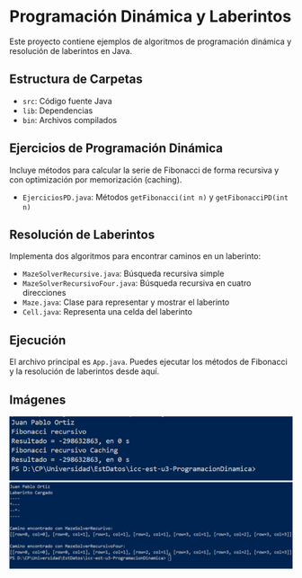 # Programación Dinámica y Laberintos

Este proyecto contiene ejemplos de algoritmos de programación dinámica y resolución de laberintos en Java.

## Estructura de Carpetas

- `src`: Código fuente Java
- `lib`: Dependencias
- `bin`: Archivos compilados

## Ejercicios de Programación Dinámica

Incluye métodos para calcular la serie de Fibonacci de forma recursiva y con optimización por memorización (caching).

- `EjerciciosPD.java`: Métodos `getFibonacci(int n)` y `getFibonacciPD(int n)`

## Resolución de Laberintos

Implementa dos algoritmos para encontrar caminos en un laberinto:

- `MazeSolverRecursive.java`: Búsqueda recursiva simple
- `MazeSolverRecursivoFour.java`: Búsqueda recursiva en cuatro direcciones
- `Maze.java`: Clase para representar y mostrar el laberinto
- `Cell.java`: Representa una celda del laberinto

## Ejecución

El archivo principal es `App.java`. Puedes ejecutar los métodos de Fibonacci y la resolución de laberintos desde aquí.

## Imágenes

![alt text](image.png)
![alt text](image-1.png)
